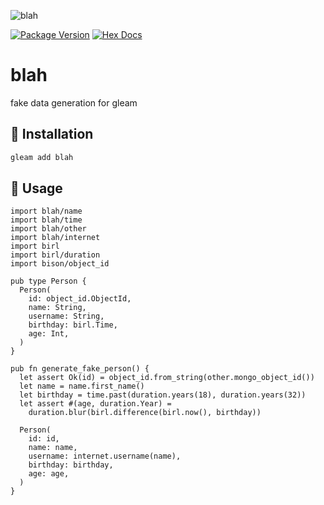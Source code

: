 ![blah](https://raw.githubusercontent.com/massivefermion/blah/main/banner.png)

[![Package Version](https://img.shields.io/hexpm/v/blah)](https://hex.pm/packages/blah)
[![Hex Docs](https://img.shields.io/badge/hex-docs-ffaff3)](https://hexdocs.pm/blah/)

# blah

fake data generation for gleam

## 🎲 Installation

```sh
gleam add blah
```

## 🎲 Usage

```gleam
import blah/name
import blah/time
import blah/other
import blah/internet
import birl
import birl/duration
import bison/object_id

pub type Person {
  Person(
    id: object_id.ObjectId,
    name: String,
    username: String,
    birthday: birl.Time,
    age: Int,
  )
}

pub fn generate_fake_person() {
  let assert Ok(id) = object_id.from_string(other.mongo_object_id())
  let name = name.first_name()
  let birthday = time.past(duration.years(18), duration.years(32))
  let assert #(age, duration.Year) =
    duration.blur(birl.difference(birl.now(), birthday))

  Person(
    id: id,
    name: name,
    username: internet.username(name),
    birthday: birthday,
    age: age,
  )
}
```